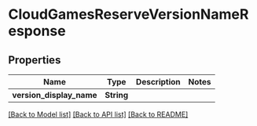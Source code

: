 # CloudGamesReserveVersionNameResponse

## Properties

Name | Type | Description | Notes
------------ | ------------- | ------------- | -------------
**version_display_name** | **String** |  | 

[[Back to Model list]](../README.md#documentation-for-models) [[Back to API list]](../README.md#documentation-for-api-endpoints) [[Back to README]](../README.md)


